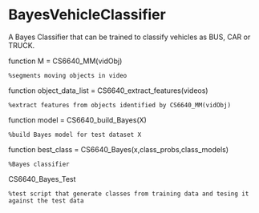 # BayesVehicleClassifier
A Bayes Classifier that can be trained to classify vehicles as BUS, CAR or TRUCK. 

function M = CS6640_MM(vidObj)

    %segments moving objects in video

function object_data_list = CS6640_extract_features(videos)

    %extract features from objects identified by CS6640_MM(vidObj)

    
function model = CS6640_build_Bayes(X)

    %build Bayes model for test dataset X

    
function best_class = CS6640_Bayes(x,class_probs,class_models)

    %Bayes classifier

CS6640_Bayes_Test

    %test script that generate classes from training data and tesing it against the test data
